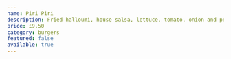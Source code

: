 ```yaml
---
name: Piri Piri
description: Fried halloumi, house salsa, lettuce, tomato, onion and perinaise
price: £9.50
category: burgers
featured: false
available: true
---
```

